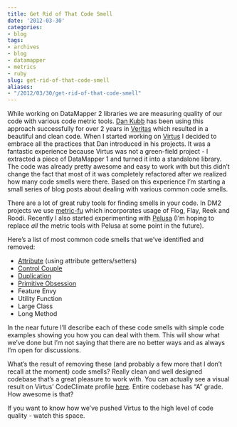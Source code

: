 ```yaml
---
title: Get Rid of That Code Smell
date: '2012-03-30'
categories:
- blog
tags:
- archives
- blog
- datamapper
- metrics
- ruby
slug: get-rid-of-that-code-smell
aliases:
- "/2012/03/30/get-rid-of-that-code-smell"
---
```


While working on DataMapper 2 libraries we are measuring quality of our code with various code metric tools. [Dan Kubb](https://github.com/dkubb) has been using this approach successfully for over 2 years in [Veritas](https://github.com/dkubb/veritas) which resulted in a beautiful and clean code. When I started working on [Virtus](https://github.com/solnic/virtus) I decided to embrace all the practices that Dan introduced in his projects. It was a fantastic experience because Virtus was not a green-field project - I extracted a piece of DataMapper 1 and turned it into a standalone library. The code was already pretty awesome and easy to work with but this didn’t change the fact that most of it was completely refactored after we realized how many code smells were there. Based on this experience I’m starting a small series of blog posts about dealing with various common code smells.

There are a lot of great ruby tools for finding smells in your code. In DM2 projects we use [metric-fu](https://github.com/jscruggs/metric_fu "metric-fu on github") which incorporates usage of Flog, Flay, Reek and Roodi. Recently I also started experimenting with [Pelusa](https://github.com/codegram/pelusa "pelusa on github") (I’m hoping to replace _all_ the metric tools with Pelusa at some point in the future).

Here’s a list of most common code smells that we’ve identified and removed:

- [Attribute](http://solnic.codes/2012/04/04/get-rid-of-that-code-smell-attributes.html "Get Rid of That Code Smell – Attributes") (using attribute getters/setters)
- [Control Couple](http://solnic.codes/2012/04/11/get-rid-of-that-code-smell-control-couple.html "Get Rid of That Code Smell – Control Couple")
- [Duplication](http://solnic.codes/2012/05/11/get-rid-of-that-code-smell-duplication.html "Get Rid of That Code Smell – Duplication")
- [Primitive Obsession](http://solnic.codes/2012/06/25/get-rid-of-that-code-smell-primitive-obsession.html "Get Rid of That Code Smell – Primitive Obsession")
- Feature Envy
- Utility Function
- Large Class
- Long Method

In the near future I’ll describe each of these code smells with simple code examples showing you how you can deal with them. This will show what we’ve done but I’m not saying that there are no better ways and as always I’m open for discussions.

What’s the result of removing these (and probably a few more that I don’t recall at the moment) code smells? Really clean and well designed codebase that’s a great pleasure to work with. You can actually see a visual result on Virtus’ CodeClimate profile [here](https://codeclimate.com/github/solnic/virtus "Virtus on CodeClimate"). Entire codebase has “A” grade. How awesome is that?

If you want to know how we’ve pushed Virtus to the high level of code quality - watch this space.
